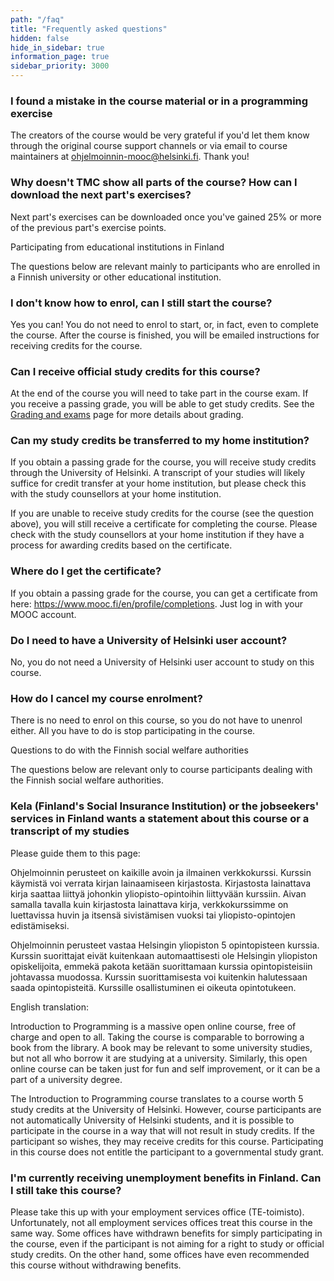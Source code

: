 ```yaml
---
path: "/faq"
title: "Frequently asked questions"
hidden: false
hide_in_sidebar: true
information_page: true
sidebar_priority: 3000
---
```


<table-of-contents></table-of-contents>

### I found a mistake in the course material or in a programming exercise

The creators of the course would be very grateful if you'd let them know through the original course support channels or via email to course maintainers at ohjelmoinnin-mooc@helsinki.fi. Thank you!

### Why doesn't TMC show all parts of the course? How can I download the next part's exercises?

Next part's exercises can be downloaded once you've gained 25% or more of the previous part's exercise points.

<span class="h2">Participating from educational institutions in Finland</span>

<notice>The questions below are relevant mainly to participants who are enrolled in a Finnish university or other educational institution.</notice>

### I don't know how to enrol, can I still start the course?

Yes you can! You do not need to enrol to start, or, in fact, even to complete the course. After the course is finished, you will be emailed instructions for receiving credits for the course.

### Can I receive official study credits for this course?

At the end of the course you will need to take part in the course exam. If you receive a passing grade, you will be able to get study credits. See the [Grading and exams](/grading-and-exams) page for more details about grading.

### Can my study credits be transferred to my home institution?

If you obtain a passing grade for the course, you will receive study credits through the University of Helsinki. A transcript of your studies will likely suffice for credit transfer at your home institution, but please check this with the study counsellors at your home institution.

If you are unable to receive study credits for the course (see the question above), you will still receive a certificate for completing the course. Please check with the study counsellors at your home institution if they have a process for awarding credits based on the certificate.

### Where do I get the certificate?

If you obtain a passing grade for the course, you can get a certificate from here: https://www.mooc.fi/en/profile/completions. Just log in with your MOOC account.

### Do I need to have a University of Helsinki user account?

No, you do not need a University of Helsinki user account to study on this course.

### How do I cancel my course enrolment?

There is no need to enrol on this course, so you do not have to unenrol either. All you have to do is stop participating in the course.

<span class="h2">Questions to do with the Finnish social welfare authorities</span>

<notice>The questions below are relevant only to course participants dealing with the Finnish social welfare authorities.</notice>

### Kela (Finland's Social Insurance Institution) or the jobseekers' services in Finland wants a statement about this course or a transcript of my studies

Please guide them to this page:

Ohjelmoinnin perusteet on kaikille avoin ja ilmainen verkkokurssi. Kurssin käymistä voi verrata kirjan lainaamiseen kirjastosta. Kirjastosta lainattava kirja saattaa liittyä johonkin yliopisto-opintoihin liittyvään kurssiin. Aivan samalla tavalla kuin kirjastosta lainattava kirja, verkkokurssimme on luettavissa huvin ja itsensä sivistämisen vuoksi tai yliopisto-opintojen edistämiseksi.

Ohjelmoinnin perusteet vastaa Helsingin yliopiston 5 opintopisteen kurssia. Kurssin suorittajat eivät kuitenkaan automaattisesti ole Helsingin yliopiston opiskelijoita, emmekä pakota ketään suorittamaan kurssia opintopisteisiin johtavassa muodossa. Kurssin suorittamisesta voi kuitenkin halutessaan saada opintopisteitä. Kurssille osallistuminen ei oikeuta opintotukeen.

English translation:

Introduction to Programming is a massive open online course, free of charge and open to all. Taking the course is comparable to borrowing a book from the library. A book may be relevant to some university studies, but not all who borrow it are studying at a university. Similarly, this open online course can be taken just for fun and self improvement, or it can be a part of a university degree.

The Introduction to Programming course translates to a course worth 5 study credits at the University of Helsinki. However, course participants are not automatically University of Helsinki students, and it is possible to participate in the course in a way that will not result in study credits. If the participant so wishes, they may receive credits for this course. Participating in this course does not entitle the participant to a governmental study grant.

### I'm currently receiving unemployment benefits in Finland. Can I still take this course?

Please take this up with your employment services office (TE-toimisto). Unfortunately, not all employment services offices treat this course in the same way. Some offices have withdrawn benefits for simply participating in the course, even if the participant is not aiming for a right to study or official study credits. On the other hand, some offices have even recommended this course without withdrawing benefits.
